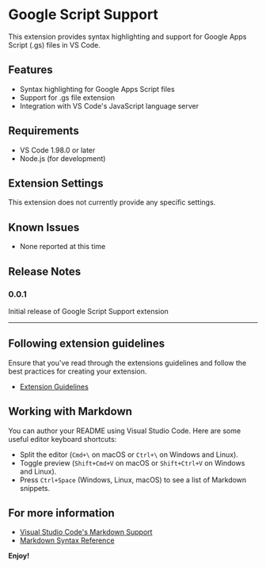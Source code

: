 # Google Script Support

This extension provides syntax highlighting and support for Google Apps Script (.gs) files in VS Code.

## Features

- Syntax highlighting for Google Apps Script files
- Support for .gs file extension
- Integration with VS Code's JavaScript language server

## Requirements

- VS Code 1.98.0 or later
- Node.js (for development)

## Extension Settings

This extension does not currently provide any specific settings.

## Known Issues

- None reported at this time

## Release Notes

### 0.0.1

Initial release of Google Script Support extension

---

## Following extension guidelines

Ensure that you've read through the extensions guidelines and follow the best practices for creating your extension.

* [Extension Guidelines](https://code.visualstudio.com/api/references/extension-guidelines)

## Working with Markdown

You can author your README using Visual Studio Code. Here are some useful editor keyboard shortcuts:

* Split the editor (`Cmd+\` on macOS or `Ctrl+\` on Windows and Linux).
* Toggle preview (`Shift+Cmd+V` on macOS or `Shift+Ctrl+V` on Windows and Linux).
* Press `Ctrl+Space` (Windows, Linux, macOS) to see a list of Markdown snippets.

## For more information

* [Visual Studio Code's Markdown Support](http://code.visualstudio.com/docs/languages/markdown)
* [Markdown Syntax Reference](https://help.github.com/articles/markdown-basics/)

**Enjoy!**
